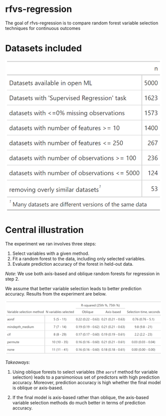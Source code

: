 
<!-- README.md is generated from README.Rmd. Please edit that file -->

# rfvs-regression

<!-- badges: start -->
<!-- badges: end -->

The goal of rfvs-regression is to compare random forest variable
selection techniques for continuous outcomes

# Datasets included

<img src="README_files/figure-gfm/unnamed-chunk-2-1.png" width="794" />

# Central illustration

The experiment we ran involves three steps:

1.  Select variables with a given method.
2.  Fit a random forest to the data, including only selected variables.
3.  Evaluate prediction accuracy of the forest in held-out data.

*Note*: We use both axis-based and oblique random forests for regression
in step 2.

We assume that better variable selection leads to better prediction
accuracy. Results from the experiment are below.

<img src="README_files/figure-gfm/unnamed-chunk-3-1.png" width="1564" />

*Takeaways*:

1.  Using oblique forests to select variables (the `aorsf` method for
    variable selection) leads to a parsimonious set of predictors with
    high prediction accuracy. Moreover, prediction accuracy is high
    whether the final model is oblique or axis-based.

2.  If the final model is axis-based rather than oblique, the axis-based
    variable selection methods do much better in terms of prediction
    accuracy.
